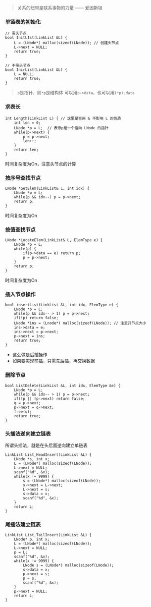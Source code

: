 > 关系的纽带是联系事物的力量 —— 爱因斯坦

### 单链表的初始化

```
// 带头节点
bool InitLIst(LinkList &L) {
	L = (LNode*) malloc(sizeof(LNode)); // 创建头节点
	L->next = NULL;
	return true;
}

// 不带头节点
bool InirList(LinkList &L) {
	L = NULL;
	return true;
}
```
> `p`是指针，则`*p`是结构体
> 可以用`p->data`，也可以用`(*p).data`

### 求表长

```
int Length(LinkList L) { // 这里是否用 & 不影响 L 的性质
	int len = 0;
	LNode *p = L;  // 表示p是一个指向 LNode 的指针
	while(p->next) {
		p = p->next;
		len++;
	}
	return len;
}
```
时间复杂度为On，注意头节点的计算

### 按序号查找节点

```
LNode *GetElem(LinkList& L, int idx) {
	LNode *p = L;
	while(p && idx--) p = p->next;
	return p;
}
```
时间复杂度为On

### 按值查找节点

```
LNode *LocateElem(LinkList& L, ElemType e) {
	LNode *p = L;
	while(p) {
		if(p->data == e) return p;
		p = p->next;
	}
	return p;
}
```
时间复杂度为On

### 插入节点操作
```
bool insertList(LinkList &L, int idx, ElemType e) {
	LNode *p = L;
	while(p && idx-- > 1) p = p->next;
	if(!p) return false;
	LNode *ins = (Lnode*) malloc(sizeof(LNode)); // 注意开节点大小
	ins->data = e;
	ins->next = p->next;
	p->next = ins;
	return true;
}
```
- 这么做是后插操作
- 如果要实现前插，只需先后插，再交换数据

### 删除节点

```
bool ListDelete(LinkList &L, int idx, ElemType &e) {
	LNode *p = L;
	while(p && idx-- > 1) p = p->next;
	if(!p || !p->next) return false;
	q = p->next;
	p->next = q->next;
	free(q);
	return true;
} 
```

### 头插法逆向建立链表

所谓头插法，就是在头后面逆向建立单链表
```
LinkList List_HeadInsert(LinkList &L) {
	LNode *s, int x;
	L = (LNode*) malloc(sizeof(LNode));
	L->next = NULL;
	scanf("%d", &x);
	while(x != 9999) {
		s = (LNode*) malloc(sizeof(LNode));
		s->next = L->next;
		L->next = s;
		s->data = x;
		scanf("%d", &x);
	}
	return L;
}
```

### 尾插法建立链表

```
LinkList List_TailInsert(LinkList &L) {
	LNode* p, int x;
	L = (LNode*) malloc(sizeof(LNode));
	L->next = NULL;
	p = L;
	scanf("%d", &x);
	while(x != 9999) {
		LNode s = (LNode*) malloc(sizeof(LNode));
		s->data = x;
		p->next = s;
		p = s;
		scanf("%d", &x);
	}
	p->next = NULL;
	return L;
}
```